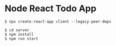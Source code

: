 # Node React Todo App

```
$ npx create-react-app client --legacy-peer-deps
```

```
$ cd server
$ npm install
$ npm run start
```